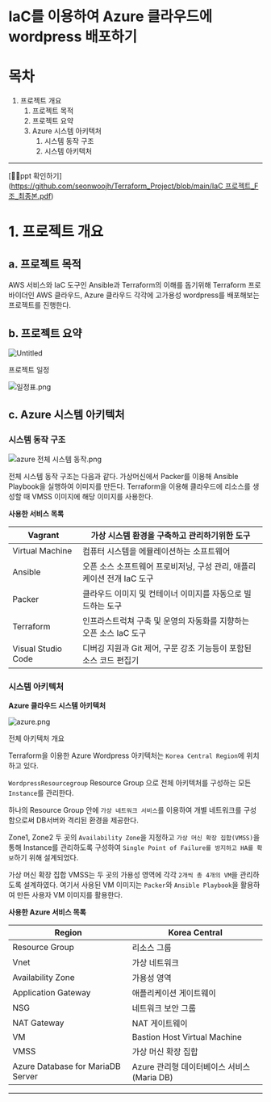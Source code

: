 # IaC를 이용하여 Azure 클라우드에 wordpress 배포하기

# 목차

1. 프로젝트 개요 
    1. 프로젝트 목적
    2. 프로젝트 요약
    3. Azure 시스템 아키텍처
        1. 시스템 동작 구조
        2. 시스템 아키텍처

---

[🙋‍♀️ppt 확인하기]([https://github.com/seonwoojh/Terraform_Project/blob/main/IaC 프로젝트_F조_최종본.pdf](https://github.com/seonwoojh/Terraform_Project/blob/main/IaC%20%ED%94%84%EB%A1%9C%EC%A0%9D%ED%8A%B8_F%EC%A1%B0_%EC%B5%9C%EC%A2%85%EB%B3%B8.pdf))

# 1. 프로젝트 개요

## a. 프로젝트 목적

AWS 서비스와 IaC 도구인 Ansible과 Terraform의 이해를 돕기위해 Terraform 프로바이더인 AWS 클라우드, Azure 클라우드 각각에 고가용성 wordpress를 배포해보는 프로젝트를 진행한다.

## b. 프로젝트 요약

![Untitled](IaC%E1%84%85%E1%85%B3%E1%86%AF%20%E1%84%8B%E1%85%B5%E1%84%8B%E1%85%AD%E1%86%BC%E1%84%92%E1%85%A1%E1%84%8B%E1%85%A7%20Azure%20%E1%84%8F%E1%85%B3%E1%86%AF%E1%84%85%E1%85%A1%E1%84%8B%E1%85%AE%E1%84%83%E1%85%B3%E1%84%8B%E1%85%A6%20wordpress%20%E1%84%87%E1%85%A2%E1%84%91%E1%85%A9%E1%84%92%205756944bb4ce4a9fa14740c4139393d9/Untitled.png)

프로젝트 일정

![일정표.png](IaC%E1%84%85%E1%85%B3%E1%86%AF%20%E1%84%8B%E1%85%B5%E1%84%8B%E1%85%AD%E1%86%BC%E1%84%92%E1%85%A1%E1%84%8B%E1%85%A7%20Azure%20%E1%84%8F%E1%85%B3%E1%86%AF%E1%84%85%E1%85%A1%E1%84%8B%E1%85%AE%E1%84%83%E1%85%B3%E1%84%8B%E1%85%A6%20wordpress%20%E1%84%87%E1%85%A2%E1%84%91%E1%85%A9%E1%84%92%205756944bb4ce4a9fa14740c4139393d9/%EC%9D%BC%EC%A0%95%ED%91%9C.png)

## c. Azure 시스템 아키텍처

### 시스템 동작 구조

![azure 전체 시스템 동작.png](IaC%E1%84%85%E1%85%B3%E1%86%AF%20%E1%84%8B%E1%85%B5%E1%84%8B%E1%85%AD%E1%86%BC%E1%84%92%E1%85%A1%E1%84%8B%E1%85%A7%20Azure%20%E1%84%8F%E1%85%B3%E1%86%AF%E1%84%85%E1%85%A1%E1%84%8B%E1%85%AE%E1%84%83%E1%85%B3%E1%84%8B%E1%85%A6%20wordpress%20%E1%84%87%E1%85%A2%E1%84%91%E1%85%A9%E1%84%92%205756944bb4ce4a9fa14740c4139393d9/azure_%EC%A0%84%EC%B2%B4_%EC%8B%9C%EC%8A%A4%ED%85%9C_%EB%8F%99%EC%9E%91.png)

전체 시스템 동작 구조는 다음과 같다.
가상머신에서 Packer를 이용해 Ansible Playbook을 실행하여 이미지를 만든다.
Terraform을 이용해 클라우드에 리소스를 생성할 때 VMSS 이미지에 해당 이미지를 사용한다.

**사용한 서비스 목록**

| Vagrant | 가상 시스템 환경을 구축하고 관리하기위한 도구 |
| --- | --- |
| Virtual Machine | 컴퓨터 시스템을 에뮬레이션하는 소프트웨어 |
| Ansible | 오픈 소스 소프트웨어 프로비저닝, 구성 관리, 애플리케이션 전개 IaC 도구 |
| Packer | 클라우드 이미지 및 컨테이너 이미지를 자동으로 빌드하는 도구 |
| Terraform | 인프라스트럭쳐 구축 및 운영의 자동화를 지향하는 오픈 소스 IaC 도구  |
| Visual Studio Code | 디버깅 지원과 Git 제어, 구문 강조 기능등이 포함된 소스 코드 편집기 |

### 시스템 아키텍처

**Azure 클라우드 시스템 아키텍처**

![azure.png](IaC%E1%84%85%E1%85%B3%E1%86%AF%20%E1%84%8B%E1%85%B5%E1%84%8B%E1%85%AD%E1%86%BC%E1%84%92%E1%85%A1%E1%84%8B%E1%85%A7%20Azure%20%E1%84%8F%E1%85%B3%E1%86%AF%E1%84%85%E1%85%A1%E1%84%8B%E1%85%AE%E1%84%83%E1%85%B3%E1%84%8B%E1%85%A6%20wordpress%20%E1%84%87%E1%85%A2%E1%84%91%E1%85%A9%E1%84%92%205756944bb4ce4a9fa14740c4139393d9/azure.png)

전체 아키텍처 개요

Terraform을 이용한 Azure Wordpress 아키텍처는 `Korea Central Region`에 위치하고 있다. 

`WordpressResourcegroup` Resource Group 으로 전체 아키텍처를 구성하는 모든 `Instance`를 관리한다. 

하나의 Resource Group 안에 `가상 네트워크 서비스`를 이용하여 개별 네트워크를 구성함으로써 DB서버와 격리된 환경을 제공한다. 

Zone1, Zone2 두 곳의 `Availability Zone`을 지정하고 `가상 머신 확장 집합(VMSS)`을 통해 Instance를 관리하도록 구성하여 `Single Point of Failure를 방지하고 HA를 확보`하기 위해 설계되었다.

가상 머신 확장 집합 VMSS는 두 곳의 가용성 영역에 각각 `2개씩 총 4개의 VM`을 관리하도록 설계하였다.  여기서 사용된 VM 이미지는 `Packer`와 `Ansible Playbook`을 활용하여 만든 사용자 VM 이미지를 활용한다.

**사용한 Azure 서비스 목록**

| Region | Korea Central |
| --- | --- |
| Resource Group | 리소스 그룹 |
| Vnet | 가상 네트워크 |
| Availability Zone | 가용성 영역 |
| Application Gateway | 애플리케이션 게이트웨이 |
| NSG | 네트워크 보안 그룹 |
| NAT Gateway | NAT 게이트웨이 |
| VM | Bastion Host Virtual Machine |
| VMSS | 가상 머신 확장 집합 |
| Azure Database for MariaDB Server | Azure 관리형 데이터베이스 서비스(Maria DB) |

---